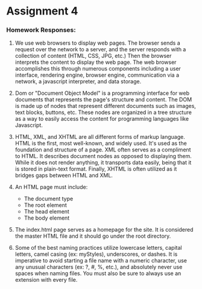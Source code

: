 # Assignment 4
### **Homework Responses:**

1. We use web browsers to display web pages. The browser sends a request over the network to a server, and the server responds with a collection of content (HTML, CSS, JPG, etc.) Then the browser interprets the content to display the web page. The web browser accomplishes this through numerous components including a user interface, rendering engine, browser engine, communication via a network, a javascript interpreter, and data storage.  


1. Dom or "Document Object Model" is a programming interface for web documents that represents the page's structure and content. The DOM is made up of nodes that represent different documents such as images, text blocks, buttons, etc. These nodes are organized in a tree structure as a way to easily access the content for programming languages like Javascript.


1. HTML, XML, and XHTML are all different forms of markup language. HTML is the first, most well-known, and widely used. It's used as the foundation and structure of a page. XML often serves as a compliment to HTML. It describes document nodes as opposed to displaying them. While it does not render anything, it transports data easily, being that it is stored in plain-text format. Finally, XHTML is often utilized as it bridges gaps between HTML and XML.

1. An HTML page must include:
   - The document type 
   - The root element
   - The head element
   - The body element
 
1. The index.html page serves as a homepage for the site. It is considered the master HTML file and it should go under the root directory.

1. Some of the best naming practices utilize lowercase letters, capital letters, camel casing (ex: myStyles), underscores, or dashes. It is imperative to avoid starting a file name with a numeric character, use any unusual characters (ex: ?, #, %, etc.), and absolutely never use spaces when naming files. You must also be sure to always use an extension with every file.     
